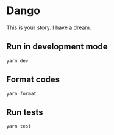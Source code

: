 # Dango

This is your story.
I have a dream.

## Run in development mode

```
yarn dev
```

## Format codes

```
yarn format
```

## Run tests

```
yarn test
```
